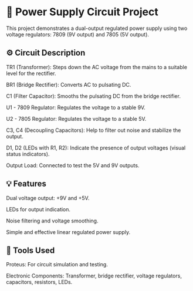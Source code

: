# 🔌 Power Supply Circuit Project

This project demonstrates a dual-output regulated power supply using two voltage regulators: 7809 (9V output) and 7805 (5V output).

## ⚙️ Circuit Description
TR1 (Transformer): Steps down the AC voltage from the mains to a suitable level for the rectifier.

BR1 (Bridge Rectifier): Converts AC to pulsating DC.

C1 (Filter Capacitor): Smooths the pulsating DC from the bridge rectifier.

U1 - 7809 Regulator: Regulates the voltage to a stable 9V.

U2 - 7805 Regulator: Regulates the voltage to a stable 5V.

C3, C4 (Decoupling Capacitors): Help to filter out noise and stabilize the output.

D1, D2 (LEDs with R1, R2): Indicate the presence of output voltages (visual status indicators).

Output Load: Connected to test the 5V and 9V outputs.

## 💡 Features
Dual voltage output: +9V and +5V.

LEDs for output indication.

Noise filtering and voltage smoothing.

Simple and effective linear regulated power supply.

## 🧪 Tools Used
Proteus: For circuit simulation and testing.

Electronic Components: Transformer, bridge rectifier, voltage regulators, capacitors, resistors, LEDs.
